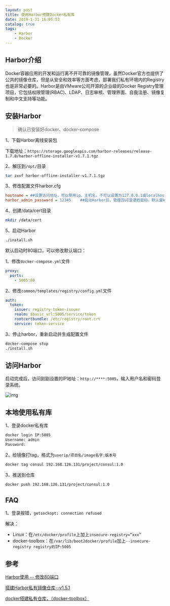 ```yaml
---
layout: post
title: 使用Harbor搭建Docker私有库
date: 2019-1-31 16:05:53
catalog: true
tags:
    - Harbor
    - Docker
---
```


## Harbor介绍

Docker容器应用的开发和运行离不开可靠的镜像管理，虽然Docker官方也提供了公共的镜像仓库，但是从安全和效率等方面考虑，部署我们私有环境内的Registry也是非常必要的。Harbor是由VMware公司开源的企业级的Docker Registry管理项目，它包括权限管理(RBAC)、LDAP、日志审核、管理界面、自我注册、镜像复制和中文支持等功能。

## 安装Harbor

> 确认已安装好docker、docker-compose

1、下载Harbor离线安装包

下载地址：`https://storage.googleapis.com/harbor-releases/release-1.7.0/harbor-offline-installer-v1.7.1.tgz`

2、解压到`/opt/`目录

```sh
tar zxvf harbor-offline-installer-v1.7.1.tgz
```

3、修改配置文件harbor.cfg

```cfg
hostname = ##设置访问地址，可以使用ip、主机名，不可以设置为127.0.0.1或localhost
harbor_admin_password = 12345    ##启动Harbor后，管理员UI登录的密码，默认是Harbor12345
```

4、创建/data/cert目录

```sh
mkdir /data/cert
```

5、启动Harbor

```sh
./install.sh
```

默认启动时80端口，可以修改默认端口：

1、修改`docker-compose.yml`文件

```yml
proxy:
  ports:
    - 5005:80
```

2、修改`common/templates/registry/config.yml`文件

```yml
auth:
  token:
    issuer: registry-token-issuer
    realm: $basic_url:5005/service/token
    rootcertbundle: /etc/registry/root.crt
    service: token-service
```

3、停止harbor，重新启动并生成配置文件

```sh
docker-compose stop
./install.sh
```

## 访问Harbor

启动完成后，访问刚刚设置的IP地址：`http://****:5005`，输入用户名和密码登录系统。

![img](../../../../img/in-post/post-docker/2.png)

## 本地使用私有库

1、登录docker私有库

```sh
docker login IP:5005
Username: admin
Password:
```

2、给镜像打tag，格式为`userip/项目名/image名字:版本号`

```sh
docker tag consul 192.168.126.131/project/consul:1.0
```

3、推送到仓库

```sh
docker push 192.168.126.131/project/consul:1.0
```

## FAQ

1、登录报错，`getsockopt: connection refused`

解决：
- Linux：在`/etc/docker/profile`上加上`insecure-registry=“xxx”`
- docker-toolbox：在`/var/lib/boot2docker/profile`加上`--insecure-registry registry的IP:5005`

## 参考

[Harbor使用 -- 修改80端口](https://www.cnblogs.com/huangjc/p/6420355.html)

[搭建Harbor私有镜像仓库--v1.5.1](https://www.cnblogs.com/guyeshanrenshiwoshifu/p/9166195.html)

[docker搭建私有仓库，（docker-toolbox）](https://blog.csdn.net/u013796473/article/details/72846518)